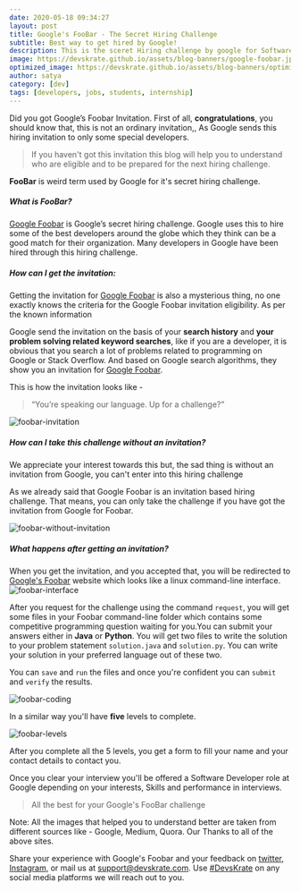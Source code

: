 ```yaml
---
date: 2020-05-18 09:34:27
layout: post
title: Google's FooBar - The Secret Hiring Challenge
subtitle: Best way to get hired by Google!
description: This is the sceret Hiring challenge by google for Software Enginners
image: https://devskrate.github.io/assets/blog-banners/google-foobar.jpg
optimized_image: https://devskrate.github.io/assets/blog-banners/optimized/google-foobar.webp
author: satya
category: [dev]
tags: [developers, jobs, students, internship]
---
```


Did you got Google’s Foobar Invitation. First of all, **congratulations**, you should know that, this is not an ordinary invitation,, As Google sends this hiring invitation to only some special developers.

> If you haven't got this invitation this blog will help you to understand who are eligible and to be prepared for the next hiring challenge.

**FooBar** is weird term used by Google for it's secret hiring challenge.

##### What is FooBar?

[Google Foobar](https://foobar.withgoogle.com/) is Google’s secret hiring challenge. Google uses this to hire some of the best developers around the globe which they think can be a good match for their organization. Many developers in Google have been hired through this hiring challenge.

##### How can I get the invitation:

Getting the invitation for [Google Foobar](https://foobar.withgoogle.com/) is also a mysterious thing, no one exactly knows the criteria for the Google Foobar invitation eligibility.
As per the known information

Google send the invitation on the basis of your **search history** and **your problem solving related keyword searches**, like if you are a developer, it is obvious that you search a lot of problems related to programming on Google or Stack Overflow. And based on Google search algorithms, they show you an invitation for [Google Foobar](https://foobar.withgoogle.com/).

This is how the invitation looks like -

> “You’re speaking our language. Up for a challenge?”

![foobar-invitation](https://devskrate.github.io/assets/images/google/foobar-invitation.jpg)

##### How can I take this challenge without an invitation?

We appreciate your interest towards this but, the sad thing is without an invitation from Google, you can't enter into this hiring challenge

As we already said that Google Foobar is an invitation based hiring challenge. That means, you can only take the challenge if you have got the invitation from Google for Foobar.

![foobar-without-invitation](https://devskrate.github.io/assets/images/google/foobar-without-invitation.jpg)

##### What happens after getting an invitation?

When you get the invitation, and you accepted that, you will be redirected to [Google's Foobar](https://foobar.withgoogle.com/) website which looks like a linux command-line interface.
![foobar-interface](https://devskrate.github.io/assets/images/google/foobar-home.jpg)

After you request for the challenge using the command `request`, you will get some files in your Foobar command-line folder which contains some competitive programming question waiting for you.You can submit your answers either in **Java** or **Python**.
You will get two files to write the solution to your problem statement `solution.java` and `solution.py`. You can write your solution in your preferred language out of these two.

You can `save` and `run` the files and once you're confident you can `submit` and `verify` the results.

![foobar-coding](https://devskrate.github.io/assets/images/google/foobar-coding.jpg)

In a similar way you'll have **five** levels to complete.

![foobar-levels](https://devskrate.github.io/assets/images/google/foobar-levels.jpg)

After you complete all the 5 levels, you get a form to fill your name and your contact details to contact you.

Once you clear your interview you'll be offered a Software Developer role at Google depending on your interests, Skills and performance in interviews.

> All the best for your Google's FooBar challenge

Note: All the images that helped you to understand better are taken from different sources like - Google, Medium, Quora. Our Thanks to all of the above sites.

Share your experience with Google's Foobar and your feedback on [twitter](https://twitter.com/devskrate), [Instagram](https://instagram.com/devskrate), or mail us at [support@devskrate.com](mailto:support@devskrate.com). Use [#DevsKrate](https://devskrate.com) on any social media platforms we will reach out to you.
